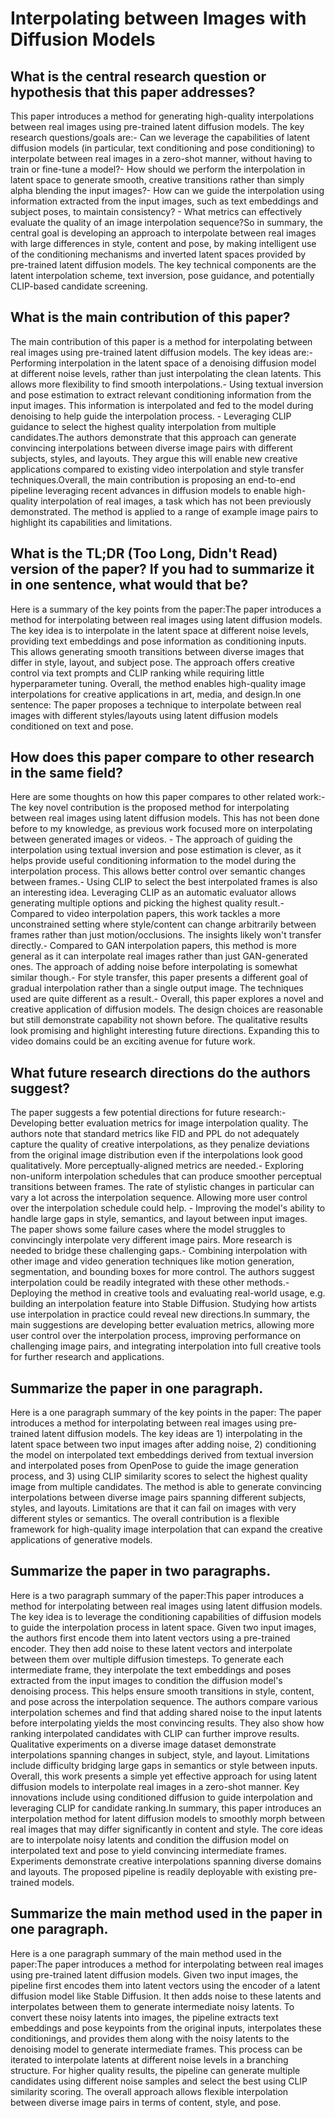 # Interpolating between Images with Diffusion Models

## What is the central research question or hypothesis that this paper addresses?

This paper introduces a method for generating high-quality interpolations between real images using pre-trained latent diffusion models. The key research questions/goals are:- Can we leverage the capabilities of latent diffusion models (in particular, text conditioning and pose conditioning) to interpolate between real images in a zero-shot manner, without having to train or fine-tune a model?- How should we perform the interpolation in latent space to generate smooth, creative transitions rather than simply alpha blending the input images?- How can we guide the interpolation using information extracted from the input images, such as text embeddings and subject poses, to maintain consistency? - What metrics can effectively evaluate the quality of an image interpolation sequence?So in summary, the central goal is developing an approach to interpolate between real images with large differences in style, content and pose, by making intelligent use of the conditioning mechanisms and inverted latent spaces provided by pre-trained latent diffusion models. The key technical components are the latent interpolation scheme, text inversion, pose guidance, and potentially CLIP-based candidate screening.


## What is the main contribution of this paper?

The main contribution of this paper is a method for interpolating between real images using pre-trained latent diffusion models. The key ideas are:- Performing interpolation in the latent space of a denoising diffusion model at different noise levels, rather than just interpolating the clean latents. This allows more flexibility to find smooth interpolations.- Using textual inversion and pose estimation to extract relevant conditioning information from the input images. This information is interpolated and fed to the model during denoising to help guide the interpolation process. - Leveraging CLIP guidance to select the highest quality interpolation from multiple candidates.The authors demonstrate that this approach can generate convincing interpolations between diverse image pairs with different subjects, styles, and layouts. They argue this will enable new creative applications compared to existing video interpolation and style transfer techniques.Overall, the main contribution is proposing an end-to-end pipeline leveraging recent advances in diffusion models to enable high-quality interpolation of real images, a task which has not been previously demonstrated. The method is applied to a range of example image pairs to highlight its capabilities and limitations.


## What is the TL;DR (Too Long, Didn't Read) version of the paper? If you had to summarize it in one sentence, what would that be?

Here is a summary of the key points from the paper:The paper introduces a method for interpolating between real images using latent diffusion models. The key idea is to interpolate in the latent space at different noise levels, providing text embeddings and pose information as conditioning inputs. This allows generating smooth transitions between diverse images that differ in style, layout, and subject pose. The approach offers creative control via text prompts and CLIP ranking while requiring little hyperparameter tuning. Overall, the method enables high-quality image interpolations for creative applications in art, media, and design.In one sentence: The paper proposes a technique to interpolate between real images with different styles/layouts using latent diffusion models conditioned on text and pose.


## How does this paper compare to other research in the same field?

Here are some thoughts on how this paper compares to other related work:- The key novel contribution is the proposed method for interpolating between real images using latent diffusion models. This has not been done before to my knowledge, as previous work focused more on interpolating between generated images or videos. - The approach of guiding the interpolation using textual inversion and pose estimation is clever, as it helps provide useful conditioning information to the model during the interpolation process. This allows better control over semantic changes between frames.- Using CLIP to select the best interpolated frames is also an interesting idea. Leveraging CLIP as an automatic evaluator allows generating multiple options and picking the highest quality result.- Compared to video interpolation papers, this work tackles a more unconstrained setting where style/content can change arbitrarily between frames rather than just motion/occlusions. The insights likely won't transfer directly.- Compared to GAN interpolation papers, this method is more general as it can interpolate real images rather than just GAN-generated ones. The approach of adding noise before interpolating is somewhat similar though.- For style transfer, this paper presents a different goal of gradual interpolation rather than a single output image. The techniques used are quite different as a result.- Overall, this paper explores a novel and creative application of diffusion models. The design choices are reasonable but still demonstrate capability not shown before. The qualitative results look promising and highlight interesting future directions. Expanding this to video domains could be an exciting avenue for future work.


## What future research directions do the authors suggest?

The paper suggests a few potential directions for future research:- Developing better evaluation metrics for image interpolation quality. The authors note that standard metrics like FID and PPL do not adequately capture the quality of creative interpolations, as they penalize deviations from the original image distribution even if the interpolations look good qualitatively. More perceptually-aligned metrics are needed.- Exploring non-uniform interpolation schedules that can produce smoother perceptual transitions between frames. The rate of stylistic changes in particular can vary a lot across the interpolation sequence. Allowing more user control over the interpolation schedule could help. - Improving the model's ability to handle large gaps in style, semantics, and layout between input images. The paper shows some failure cases where the model struggles to convincingly interpolate very different image pairs. More research is needed to bridge these challenging gaps.- Combining interpolation with other image and video generation techniques like motion generation, segmentation, and bounding boxes for more control. The authors suggest interpolation could be readily integrated with these other methods.- Deploying the method in creative tools and evaluating real-world usage, e.g. building an interpolation feature into Stable Diffusion. Studying how artists use interpolation in practice could reveal new directions.In summary, the main suggestions are developing better evaluation metrics, allowing more user control over the interpolation process, improving performance on challenging image pairs, and integrating interpolation into full creative tools for further research and applications.


## Summarize the paper in one paragraph.

Here is a one paragraph summary of the key points in the paper: The paper introduces a method for interpolating between real images using pre-trained latent diffusion models. The key ideas are 1) interpolating in the latent space between two input images after adding noise, 2) conditioning the model on interpolated text embeddings derived from textual inversion and interpolated poses from OpenPose to guide the image generation process, and 3) using CLIP similarity scores to select the highest quality image from multiple candidates. The method is able to generate convincing interpolations between diverse image pairs spanning different subjects, styles, and layouts. Limitations are that it can fail on images with very different styles or semantics. The overall contribution is a flexible framework for high-quality image interpolation that can expand the creative applications of generative models.


## Summarize the paper in two paragraphs.

Here is a two paragraph summary of the paper:This paper introduces a method for interpolating between real images using latent diffusion models. The key idea is to leverage the conditioning capabilities of diffusion models to guide the interpolation process in latent space. Given two input images, the authors first encode them into latent vectors using a pre-trained encoder. They then add noise to these latent vectors and interpolate between them over multiple diffusion timesteps. To generate each intermediate frame, they interpolate the text embeddings and poses extracted from the input images to condition the diffusion model's denoising process. This helps ensure smooth transitions in style, content, and pose across the interpolation sequence. The authors compare various interpolation schemes and find that adding shared noise to the input latents before interpolating yields the most convincing results. They also show how ranking interpolated candidates with CLIP can further improve results. Qualitative experiments on a diverse image dataset demonstrate interpolations spanning changes in subject, style, and layout. Limitations include difficulty bridging large gaps in semantics or style between inputs. Overall, this work presents a simple yet effective approach for using latent diffusion models to interpolate real images in a zero-shot manner. Key innovations include using conditioned diffusion to guide interpolation and leveraging CLIP for candidate ranking.In summary, this paper introduces an interpolation method for latent diffusion models to smoothly morph between real images that may differ significantly in content and style. The core ideas are to interpolate noisy latents and condition the diffusion model on interpolated text and pose to yield convincing intermediate frames. Experiments demonstrate creative interpolations spanning diverse domains and layouts. The proposed pipeline is readily deployable with existing pre-trained models.


## Summarize the main method used in the paper in one paragraph.

Here is a one paragraph summary of the main method used in the paper:The paper introduces a method for interpolating between real images using pre-trained latent diffusion models. Given two input images, the pipeline first encodes them into latent vectors using the encoder of a latent diffusion model like Stable Diffusion. It then adds noise to these latents and interpolates between them to generate intermediate noisy latents. To convert these noisy latents into images, the pipeline extracts text embeddings and pose keypoints from the original inputs, interpolates these conditionings, and provides them along with the noisy latents to the denoising model to generate intermediate frames. This process can be iterated to interpolate latents at different noise levels in a branching structure. For higher quality results, the pipeline can generate multiple candidates using different noise samples and select the best using CLIP similarity scoring. The overall approach allows flexible interpolation between diverse image pairs in terms of content, style, and pose.
